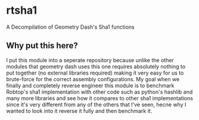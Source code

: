 # rtsha1
A Decompilation of Geometry Dash's Sha1 functions

## Why put this here?
I put this module into a seperate repository because unlike the other modules that geometry dash uses this one requires absolutely nothing to put together (no external libraries required) making it very easy for us to brute-force for the correct assembly configurations. My goal when we finally and completely reverse engineer this module is to benchmark Robtop's sha1 implementation with other code such as python's hashlib and many more libraries and see how it compares to other sha1 implementations since it's very different from any of the others that I've seen, hecne why I wanted to look into it reverse it fully and then benchmark it.



